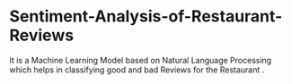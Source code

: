 # Sentiment-Analysis-of-Restaurant-Reviews
It is a Machine Learning Model based on Natural Language Processing which helps in classifying good and bad Reviews for the Restaurant .

